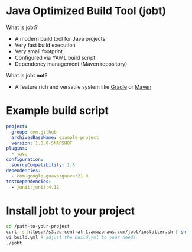 # Java Optimized Build Tool (jobt)

What is jobt?

- A modern build tool for Java projects
- Very fast build execution
- Very small footprint
- Configured via YAML build script
- Dependency management (Maven repository)

What is jobt **not**?

- A feature rich and versatile system like [Gradle](https://gradle.org) or [Maven](http://maven.apache.org)


# Example build script

```yaml
project:
  group: com.github
  archivesBaseName: example-project
  version: 1.0.0-SNAPSHOT
plugins:
  - java
configuration:
  sourceCompatibility: 1.8
dependencies:
  - com.google.guava:guava:21.0
testDependencies:
  - junit:junit:4.12
```


# Install jobt to your project

```sh
cd /path-to-your-project
curl -s https://s3.eu-central-1.amazonaws.com/jobt/installer.sh | sh
vi build.yml # adjust the build.yml to your needs
./jobt
```
